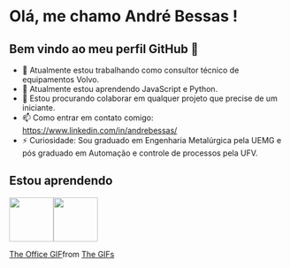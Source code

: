 # Olá, me chamo André Bessas ! 
## Bem vindo ao meu perfil GitHub 👋

- 🔭 Atualmente estou trabalhando como consultor técnico de equipamentos Volvo.
- 🌱 Atualmente estou aprendendo JavaScript e Python.
- 👯 Estou procurando colaborar em qualquer projeto que precise de um iniciante.
- 📫 Como entrar em contato comigo: https://www.linkedin.com/in/andrebessas/
- ⚡ Curiosidade: Sou graduado em Engenharia Metalúrgica pela UEMG e pós graduado em Automação e controle de processos pela UFV.

## Estou aprendendo

<img src="https://cdn.jsdelivr.net/gh/devicons/devicon@latest/icons/python/python-original-wordmark.svg" width="80" height="80"/><img src="https://cdn.jsdelivr.net/gh/devicons/devicon@latest/icons/javascript/javascript-original.svg" width="80" height="80" />


<div class="tenor-gif-embed" data-postid="26388528" data-share-method="host" data-aspect-ratio="1.21212" data-width="100%"><a href="https://tenor.com/view/the-office-gif-26388528">The Office GIF</a>from <a href="https://tenor.com/search/the-gifs">The GIFs</a></div> <script type="text/javascript" async src="https://tenor.com/embed.js"></script>
